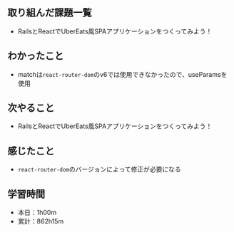 ## 取り組んだ課題一覧
- RailsとReactでUberEats風SPAアプリケーションをつくってみよう！
## わかったこと
- matchは`react-router-dom`のv6では使用できなかったので、useParamsを使用
## 次やること
- RailsとReactでUberEats風SPAアプリケーションをつくってみよう！
## 感じたこと
- `react-router-dom`のバージョンによって修正が必要になる
## 学習時間
- 本日：1h00m
- 累計：862h15m
